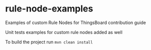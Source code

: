# rule-node-examples
Examples of custom Rule Nodes for ThingsBoard contribution guide

Unit tests examples for custom rule nodes added as well

To build the project run `mvn clean install`
